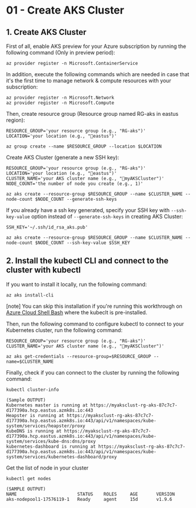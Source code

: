 # 01 - Create AKS Cluster

## 1. Create AKS Cluster

First of all, enable AKS preview for your Azure subscription by running the following command (Only in preview period):
```
az provider register -n Microsoft.ContainerService
```
In addition, execute the following commands which are needed in case that it's the first time to manage network & compute resources with your subscription:
```
az provider register -n Microsoft.Network
az provider register -n Microsoft.Compute
```

Then, create resource group (Resource group named RG-aks in eastus region):
```
RESOURCE_GROUP='your resource group (e.g., "RG-aks")'
LOCATION='your location (e.g., "eastus")'

az group create --name $RESOURCE_GROUP --location $LOCATION
```

Create AKS Cluster (generate a new SSH key):
```
RESOURCE_GROUP='your resource group (e.g., "RG-aks")'
LOCATION='your location (e.g., "eastus")'
CLUSTER_NAME='your AKS cluster name (e.g., "myAKSCluster")'
NODE_COUNT='the number of node you create (e.g., 1)'

az aks create --resource-group $RESOURCE_GROUP --name $CLUSTER_NAME --node-count $NODE_COUNT --generate-ssh-keys
```


If you already have a ssh key generated, specify your SSH key with `--ssh-key-value` option instead of `--generate-ssh-keys` in creating AKS Cluster:
```
SSH_KEY='~/.ssh/id_rsa_aks.pub'

az aks create --resource-group $RESOURCE_GROUP --name $CLUSTER_NAME --node-count $NODE_COUNT --ssh-key-value $SSH_KEY
```

## 2. Install the kubectl CLI and connect to the cluster with kubectl

If you want to install it locally, run the following command:
```
az aks install-cli
```
[note]
You can skip this installation if you're running this workthrough on [Azure Cloud Shell Bash](https://docs.microsoft.com/en-us/azure/cloud-shell/overview) where the kubeclt is pre-installed.

Then, run the following command to configure kubectl to connect to your Kubernetes cluster, run the following command:
```
RESOURCE_GROUP='your resource group (e.g., "RG-aks")'
CLUSTER_NAME='your AKS cluster name (e.g., "myAKSCluster")'

az aks get-credentials --resource-group=$RESOURCE_GROUP --name=$CLUSTER_NAME
```

Finally, check if you can connect to the cluster by running the following command:
```
kubectl cluster-info

(Sample OUTPUT)
Kubernetes master is running at https://myaksclust-rg-aks-87c7c7-d177390a.hcp.eastus.azmk8s.io:443
Heapster is running at https://myaksclust-rg-aks-87c7c7-d177390a.hcp.eastus.azmk8s.io:443/api/v1/namespaces/kube-system/services/heapster/proxy
KubeDNS is running at https://myaksclust-rg-aks-87c7c7-d177390a.hcp.eastus.azmk8s.io:443/api/v1/namespaces/kube-system/services/kube-dns:dns/proxy
kubernetes-dashboard is running at https://myaksclust-rg-aks-87c7c7-d177390a.hcp.eastus.azmk8s.io:443/api/v1/namespaces/kube-system/services/kubernetes-dashboard/proxy
```

Get the list of node in your cluster
```
kubectl get nodes

(SAMPLE OUTPUT)
NAME                       STATUS    ROLES     AGE       VERSION
aks-nodepool1-17576119-1   Ready     agent     15d       v1.9.6
```
